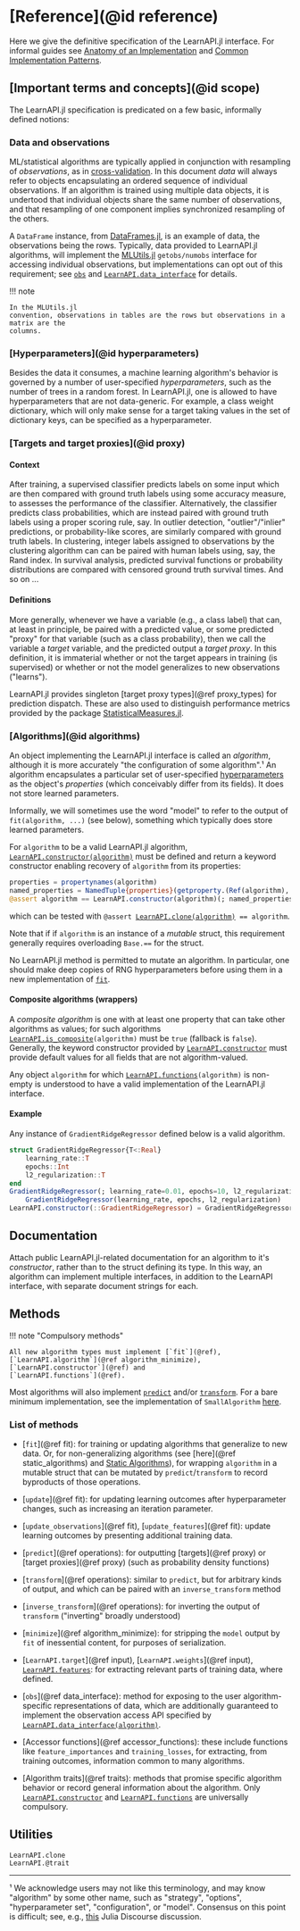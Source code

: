 # [Reference](@id reference)

Here we give the definitive specification of the LearnAPI.jl interface. For informal
guides see [Anatomy of an Implementation](@ref) and [Common Implementation
Patterns](@ref).


## [Important terms and concepts](@id scope)

The LearnAPI.jl specification is predicated on a few basic, informally defined notions:


### Data and observations

ML/statistical algorithms are typically applied in conjunction with resampling of
*observations*, as in
[cross-validation](https://en.wikipedia.org/wiki/Cross-validation_(statistics)). In this
document *data* will always refer to objects encapsulating an ordered sequence of
individual observations. If an algorithm is trained using multiple data objects, it is
undertood that individual objects share the same number of observations, and that
resampling of one component implies synchronized resampling of the others.

A `DataFrame` instance, from [DataFrames.jl](https://dataframes.juliadata.org/stable/), is
an example of data, the observations being the rows. Typically, data provided to
LearnAPI.jl algorithms, will implement the
[MLUtils.jl](https://juliaml.github.io/MLUtils.jl/stable) `getobs/numobs` interface for
accessing individual observations, but implementations can opt out of this requirement;
see [`obs`](@ref) and [`LearnAPI.data_interface`](@ref) for details.

!!! note

	In the MLUtils.jl
	convention, observations in tables are the rows but observations in a matrix are the
	columns.

### [Hyperparameters](@id hyperparameters)

Besides the data it consumes, a machine learning algorithm's behavior is governed by a
number of user-specified *hyperparameters*, such as the number of trees in a random
forest. In LearnAPI.jl, one is allowed to have hyperparameters that are not data-generic.
For example, a class weight dictionary, which will only make sense for a target taking
values in the set of dictionary keys, can be specified as a hyperparameter.


### [Targets and target proxies](@id proxy)

#### Context

After training, a supervised classifier predicts labels on some input which are then
compared with ground truth labels using some accuracy measure, to assesses the performance
of the classifier. Alternatively, the classifier predicts class probabilities, which are
instead paired with ground truth labels using a proper scoring rule, say. In outlier
detection, "outlier"/"inlier" predictions, or probability-like scores, are similarly
compared with ground truth labels. In clustering, integer labels assigned to observations
by the clustering algorithm can can be paired with human labels using, say, the Rand
index. In survival analysis, predicted survival functions or probability distributions are
compared with censored ground truth survival times. And so on ...

#### Definitions

More generally, whenever we have a variable (e.g., a class label) that can, at least in
principle, be paired with a predicted value, or some predicted "proxy" for that variable
(such as a class probability), then we call the variable a *target* variable, and the
predicted output a *target proxy*. In this definition, it is immaterial whether or not the
target appears in training (is supervised) or whether or not the model generalizes to new
observations ("learns").

LearnAPI.jl provides singleton [target proxy types](@ref proxy_types) for prediction
dispatch. These are also used to distinguish performance metrics provided by the package
[StatisticalMeasures.jl](https://juliaai.github.io/StatisticalMeasures.jl/dev/).


### [Algorithms](@id algorithms)

An object implementing the LearnAPI.jl interface is called an *algorithm*, although it is
more accurately "the configuration of some algorithm".¹ An algorithm encapsulates a
particular set of user-specified [hyperparameters](@ref) as the object's *properties*
(which conceivably differ from its fields). It does not store learned parameters.

Informally, we will sometimes use the word "model" to refer to the output of
`fit(algorithm, ...)` (see below), something which typically does store learned
parameters.

For `algorithm` to be a valid LearnAPI.jl algorithm,
[`LearnAPI.constructor(algorithm)`](@ref) must be defined and return a keyword constructor
enabling recovery of `algorithm` from its properties:

```julia
properties = propertynames(algorithm)
named_properties = NamedTuple{properties}(getproperty.(Ref(algorithm), properties))
@assert algorithm == LearnAPI.constructor(algorithm)(; named_properties...)
```

which can be tested with `@assert `[`LearnAPI.clone(algorithm)`](@ref)` == algorithm`.

Note that if if `algorithm` is an instance of a *mutable* struct, this requirement
generally requires overloading `Base.==` for the struct.

No LearnAPI.jl method is permitted to mutate an algorithm. In particular, one should make
deep copies of RNG hyperparameters before using them in a new implementation of
[`fit`](@ref).

#### Composite algorithms (wrappers)

A *composite algorithm* is one with at least one property that can take other algorithms
as values; for such algorithms [`LearnAPI.is_composite`](@ref)`(algorithm)` must be `true`
(fallback is `false`). Generally, the keyword constructor provided by
[`LearnAPI.constructor`](@ref) must provide default values for all fields that are not
algorithm-valued.

Any object `algorithm` for which [`LearnAPI.functions`](@ref)`(algorithm)` is non-empty is
understood to have a valid implementation of the LearnAPI.jl interface.

#### Example

Any instance of `GradientRidgeRegressor` defined below is a valid algorithm.

```julia
struct GradientRidgeRegressor{T<:Real}
	learning_rate::T
	epochs::Int
	l2_regularization::T
end
GradientRidgeRegressor(; learning_rate=0.01, epochs=10, l2_regularization=0.01) =
	GradientRidgeRegressor(learning_rate, epochs, l2_regularization)
LearnAPI.constructor(::GradientRidgeRegressor) = GradientRidgeRegressor
```

## Documentation

Attach public LearnAPI.jl-related documentation for an algorithm to it's *constructor*,
rather than to the struct defining its type. In this way, an algorithm can implement
multiple interfaces, in addition to the LearnAPI interface, with separate document strings
for each.

## Methods

!!! note "Compulsory methods"

    All new algorithm types must implement [`fit`](@ref),
    [`LearnAPI.algorithm`](@ref algorithm_minimize), [`LearnAPI.constructor`](@ref) and
    [`LearnAPI.functions`](@ref).

Most algorithms will also implement [`predict`](@ref) and/or [`transform`](@ref). For a
bare minimum implementation, see the implementation of `SmallAlgorithm`
[here](https://github.com/JuliaAI/LearnAPI.jl/blob/dev/test/traits.jl).

### List of methods

- [`fit`](@ref fit): for training or updating algorithms that generalize to new data. Or,
  for non-generalizing algorithms (see [here](@ref static_algorithms) and [Static
  Algorithms](@ref)), for wrapping `algorithm` in a mutable struct that can be mutated by
  `predict`/`transform` to record byproducts of those operations.
  
- [`update`](@ref fit): for updating learning outcomes after hyperparameter changes, such
  as increasing an iteration parameter.
  
- [`update_observations`](@ref fit), [`update_features`](@ref fit): update learning
  outcomes by presenting additional training data.

- [`predict`](@ref operations): for outputting [targets](@ref proxy) or [target
  proxies](@ref proxy) (such as probability density functions)

- [`transform`](@ref operations): similar to `predict`, but for arbitrary kinds of output,
  and which can be paired with an `inverse_transform` method

- [`inverse_transform`](@ref operations): for inverting the output of
  `transform` ("inverting" broadly understood)

- [`minimize`](@ref algorithm_minimize): for stripping the `model` output by `fit` of
  inessential content, for purposes of serialization.

- [`LearnAPI.target`](@ref input), [`LearnAPI.weights`](@ref input),
  [`LearnAPI.features`](@ref): for extracting relevant parts of training data, where
  defined.

- [`obs`](@ref data_interface): method for exposing to the user
  algorithm-specific representations of data, which are additionally guaranteed to
  implement the observation access API specified by
  [`LearnAPI.data_interface(algorithm)`](@ref).

- [Accessor functions](@ref accessor_functions): these include functions like
  `feature_importances` and `training_losses`, for extracting, from training outcomes,
  information common to many algorithms.

- [Algorithm traits](@ref traits): methods that promise specific algorithm behavior or
  record general information about the algorithm. Only [`LearnAPI.constructor`](@ref) and
  [`LearnAPI.functions`](@ref) are universally compulsory.


## Utilities

```@docs
LearnAPI.clone
LearnAPI.@trait
```

---

¹ We acknowledge users may not like this terminology, and may know "algorithm" by some
other name, such as "strategy", "options", "hyperparameter set", "configuration", or
"model". Consensus on this point is difficult; see, e.g.,
[this](https://discourse.julialang.org/t/ann-learnapi-jl-proposal-for-a-basement-level-machine-learning-api/93048/20)
Julia Discourse discussion.
